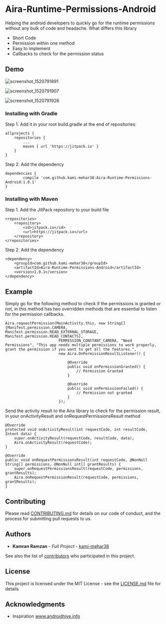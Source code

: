 # Aira-Runtime-Permissions-Android
Helping the android developers to quickly go for the runtime permissions without any bulk of code and headache.
What differs this library
* Short Code
* Permission within one method
* Easy to implement
* Callbacks to check for the permission status

## Demo

![screenshot_1520791891](https://user-images.githubusercontent.com/19648192/37256829-f663a880-2581-11e8-9d55-fa69c37a2054.png)

![screenshot_1520791907](https://user-images.githubusercontent.com/19648192/37256838-1e02bb4c-2582-11e8-8a6f-6dfde1e078b0.png)

![screenshot_1520791926](https://user-images.githubusercontent.com/19648192/37256850-316125ca-2582-11e8-8e17-17cbc148794e.png)

### Installing with Gradle

Step 1. Add it in your root build.gradle at the end of repositories:

	allprojects {
		repositories {
			...
			maven { url 'https://jitpack.io' }
		}
	}
Step 2. Add the dependency

	dependencies {
	        compile 'com.github.kami-mehar38:Aira-Runtime-Permissions-Android:1.0.1'
	}

### Installing with Maven

Step 1. Add the JitPack repository to your build file

	<repositories>
		<repository>
		    <id>jitpack.io</id>
		    <url>https://jitpack.io</url>
		</repository>
	</repositories>
  
Step 2. Add the dependency

	<dependency>
	    <groupId>com.github.kami-mehar38</groupId>
	    <artifactId>Aira-Runtime-Permissions-Android</artifactId>
	    <version>1.0.1</version>
	</dependency>

## Example

Simply go for the following method to check if the permissions is granted or not, in this method has two overridden methods that are essential to listen for the permission callbacks.

    Aira.requestPermission(MainActivity.this, new String[]{Manifest.permission.CAMERA, Manifest.permission.READ_EXTERNAL_STORAGE, Manifest.permission.READ_CONTACTS},
                            PERMISSION_CONSTANT_CAMERA, "Need Permissions", "This app needs multiple permissions to work properly, grant the permission if you want to get all the features.",
                            new Aira.OnPermissionResultListener() {
                            
                                @Override
                                public void onPermissionGranted() {
                                    // Permission Granted
                                }

                                @Override
                                public void onPermissionFailed() {
                                    // Permission not granted
                                }
                            });
                            
                            
Send the activity result to the Aira library to check for the permission result, in your onActivityResult and onRequestPermissionsResult method

    @Override
    protected void onActivityResult(int requestCode, int resultCode, Intent data) {
        super.onActivityResult(requestCode, resultCode, data);
        Aira.onActivityResult(requestCode);
    }
    
    @Override
    public void onRequestPermissionsResult(int requestCode, @NonNull String[] permissions, @NonNull int[] grantResults) {
        super.onRequestPermissionsResult(requestCode, permissions, grantResults);
        Aira.onRequestPermissionResult(requestCode, permissions, grantResults);
    }

## Contributing

Please read [CONTRIBUTING.md](https://github.com/kami-mehar38/Aira-Runtime-Permissions-Android) for details on our code of conduct, and the process for submitting pull requests to us.


## Authors

* **Kamran Ramzan** - *Full Project* - [kami-mehar38](https://github.com/kami-mehar38)

See also the list of [contributors](https://github.com/your/project/contributors) who participated in this project.

## License

This project is licensed under the MIT License - see the [LICENSE.md](https://github.com/kami-mehar38/Aira-Runtime-Permissions-Android/blob/master/LICENSE) file for details

## Acknowledgments
* Inspiration www.androidhive.info
